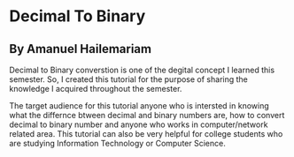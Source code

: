 # Decimal To Binary
## By Amanuel Hailemariam 

Decimal to Binary converstion is one of the degital concept I learned this semester. 
So, I created this tutorial for the purpose of sharing the knowledge I acquired throughout the semester. 

The target audience for this tutorial anyone who is intersted in knowing what the differnce btween decimal and binary numbers are, 
how to convert decimal to binary number and anyone who works in computer/network related area. 
This tutorial can also be very helpful for college students who are studying Information Technology or Computer Science. 
